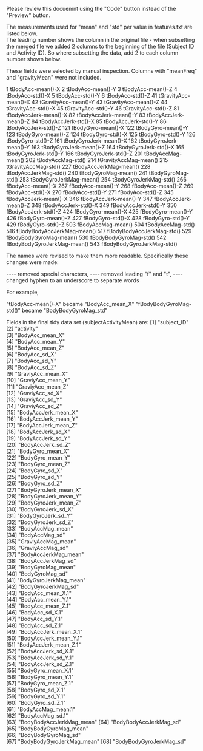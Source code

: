 Please review this docuemnt using the "Code" button instead of the "Preview" button.

The measurements used for "mean" and "std" per value in features.txt are listed below.  
The leading number shows the column in the original file - when subsetting the merged file we added 2 columns to the beginning of the file (Subject ID and Activity ID).  So where subsetting the data, add 2 to each column number shown below.

These fields were selected by manual inspection.  Columns with "meanFreq" and "gravityMean" were not included.

1 tBodyAcc-mean()-X
2 tBodyAcc-mean()-Y
3 tBodyAcc-mean()-Z 
4 tBodyAcc-std()-X 
5 tBodyAcc-std()-Y 
6 tBodyAcc-std()-Z 
41 tGravityAcc-mean()-X
42 tGravityAcc-mean()-Y
43 tGravityAcc-mean()-Z
44 tGravityAcc-std()-X
45 tGravityAcc-std()-Y
46 tGravityAcc-std()-Z
81 tBodyAccJerk-mean()-X
82 tBodyAccJerk-mean()-Y
83 tBodyAccJerk-mean()-Z
84 tBodyAccJerk-std()-X
85 tBodyAccJerk-std()-Y
86 tBodyAccJerk-std()-Z
121 tBodyGyro-mean()-X
122 tBodyGyro-mean()-Y
123 tBodyGyro-mean()-Z
124 tBodyGyro-std()-X
125 tBodyGyro-std()-Y
126 tBodyGyro-std()-Z
161 tBodyGyroJerk-mean()-X
162 tBodyGyroJerk-mean()-Y
163 tBodyGyroJerk-mean()-Z
164 tBodyGyroJerk-std()-X
165 tBodyGyroJerk-std()-Y
166 tBodyGyroJerk-std()-Z
201 tBodyAccMag-mean()
202 tBodyAccMag-std()
214 tGravityAccMag-mean()
215 tGravityAccMag-std()
227 tBodyAccJerkMag-mean()
228 tBodyAccJerkMag-std()
240 tBodyGyroMag-mean()
241 tBodyGyroMag-std()
253 tBodyGyroJerkMag-mean()
254 tBodyGyroJerkMag-std()
266 fBodyAcc-mean()-X
267 fBodyAcc-mean()-Y
268 fBodyAcc-mean()-Z
269 fBodyAcc-std()-X
270 fBodyAcc-std()-Y
271 fBodyAcc-std()-Z
345 fBodyAccJerk-mean()-X
346 fBodyAccJerk-mean()-Y
347 fBodyAccJerk-mean()-Z
348 fBodyAccJerk-std()-X
349 fBodyAccJerk-std()-Y
350 fBodyAccJerk-std()-Z
424 fBodyGyro-mean()-X
425 fBodyGyro-mean()-Y
426 fBodyGyro-mean()-Z
427 fBodyGyro-std()-X
428 fBodyGyro-std()-Y
429 fBodyGyro-std()-Z
503 fBodyAccMag-mean()
504 fBodyAccMag-std()
516 fBodyBodyAccJerkMag-mean()
517 fBodyBodyAccJerkMag-std()
529 fBodyBodyGyroMag-mean()
530 fBodyBodyGyroMag-std()
542 fBodyBodyGyroJerkMag-mean()
543 fBodyBodyGyroJerkMag-std()

The names were revised to make them more readable.  Specifically these changes were made:

 ----  removed special characters, 
 ----  removed leading "f" and "t",
 ----  changed hyphen to an underscore to separate words 

For example, 

"tBodyAcc-mean()-X" became "BodyAcc_mean_X"
"fBodyBodyGyroMag-std()" became "BodyBodyGyroMag_std"

Fields in the final tidy data set (subjectActivityMean) are:
 [1] "subject_ID"              
 [2] "activity"                
 [3] "BodyAcc_mean_X"          
 [4] "BodyAcc_mean_Y"          
 [5] "BodyAcc_mean_Z"          
 [6] "BodyAcc_sd_X"            
 [7] "BodyAcc_sd_Y"            
 [8] "BodyAcc_sd_Z"            
 [9] "GraviyAcc_mean_X"        
[10] "GraviyAcc_mean_Y"        
[11] "GraviyAcc_mean_Z"        
[12] "GraviyAcc_sd_X"          
[13] "GraviyAcc_sd_Y"          
[14] "GraviyAcc_sd_Z"          
[15] "BodyAccJerk_mean_X"      
[16] "BodyAccJerk_mean_Y"      
[17] "BodyAccJerk_mean_Z"      
[18] "BodyAccJerk_sd_X"        
[19] "BodyAccJerk_sd_Y"        
[20] "BodyAccJerk_sd_Z"        
[21] "BodyGyro_mean_X"         
[22] "BodyGyro_mean_Y"         
[23] "BodyGyro_mean_Z"         
[24] "BodyGyro_sd_X"           
[25] "BodyGyro_sd_Y"           
[26] "BodyGyro_sd_Z"           
[27] "BodyGyroJerk_mean_X"     
[28] "BodyGyroJerk_mean_Y"     
[29] "BodyGyroJerk_mean_Z"     
[30] "BodyGyroJerk_sd_X"       
[31] "BodyGyroJerk_sd_Y"       
[32] "BodyGyroJerk_sd_Z"       
[33] "BodyAccMag_mean"         
[34] "BodyAccMag_sd"           
[35] "GraviyAccMag_mean"       
[36] "GraviyAccMag_sd"         
[37] "BodyAccJerkMag_mean"     
[38] "BodyAccJerkMag_sd"       
[39] "BodyGyroMag_mean"        
[40] "BodyGyroMag_sd"          
[41] "BodyGyroJerkMag_mean"    
[42] "BodyGyroJerkMag_sd"      
[43] "BodyAcc_mean_X.1"        
[44] "BodyAcc_mean_Y.1"        
[45] "BodyAcc_mean_Z.1"        
[46] "BodyAcc_sd_X.1"          
[47] "BodyAcc_sd_Y.1"          
[48] "BodyAcc_sd_Z.1"          
[49] "BodyAccJerk_mean_X.1"    
[50] "BodyAccJerk_mean_Y.1"    
[51] "BodyAccJerk_mean_Z.1"    
[52] "BodyAccJerk_sd_X.1"      
[53] "BodyAccJerk_sd_Y.1"      
[54] "BodyAccJerk_sd_Z.1"      
[55] "BodyGyro_mean_X.1"       
[56] "BodyGyro_mean_Y.1"       
[57] "BodyGyro_mean_Z.1"       
[58] "BodyGyro_sd_X.1"         
[59] "BodyGyro_sd_Y.1"         
[60] "BodyGyro_sd_Z.1"         
[61] "BodyAccMag_mean.1"       
[62] "BodyAccMag_sd.1"         
[63] "BodyBodyAccJerkMag_mean" 
[64] "BodyBodyAccJerkMag_sd"   
[65] "BodyBodyGyroMag_mean"    
[66] "BodyBodyGyroMag_sd"      
[67] "BodyBodyGyroJerkMag_mean"
[68] "BodyBodyGyroJerkMag_sd" 




